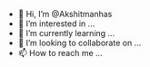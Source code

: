 - 👋 Hi, I’m @Akshitmanhas
- 👀 I’m interested in ...
- 🌱 I’m currently learning ...
- 💞️ I’m looking to collaborate on ...
- 📫 How to reach me ...

<!---
Akshitmanhas/Akshitmanhas is a ✨ special ✨ repository because its `README.md` (this file) appears on your GitHub profile.
You can click the Preview link to take a look at your changes.
--->
